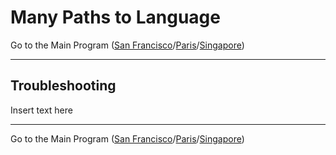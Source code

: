 # Many Paths to Language

Go to the Main Program ([San Francisco](../MPaL_handbook_SF.md)/[Paris](MPaL_handbook_Paris.md)/[Singapore](MPaL_handbook_Singapore.md))

---

## Troubleshooting

Insert text here

---

Go to the Main Program ([San Francisco](../MPaL_handbook_SF.md)/[Paris](MPaL_handbook_Paris.md)/[Singapore](MPaL_handbook_Singapore.md))
